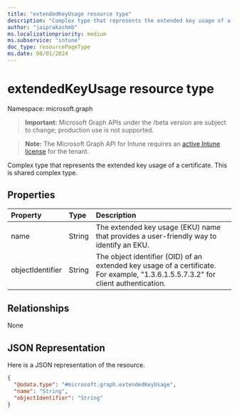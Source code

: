 ```yaml
---
title: "extendedKeyUsage resource type"
description: "Complex type that represents the extended key usage of a certificate. This is shared complex type."
author: "jaiprakashmb"
ms.localizationpriority: medium
ms.subservice: "intune"
doc_type: resourcePageType
ms.date: 08/01/2024
---
```


# extendedKeyUsage resource type

Namespace: microsoft.graph

> **Important:** Microsoft Graph APIs under the /beta version are subject to change; production use is not supported.

> **Note:** The Microsoft Graph API for Intune requires an [active Intune license](https://go.microsoft.com/fwlink/?linkid=839381) for the tenant.

Complex type that represents the extended key usage of a certificate. This is shared complex type.

## Properties
|Property|Type|Description|
|:---|:---|:---|
|name|String|The extended key usage (EKU) name that provides a user-friendly way to identify an EKU.|
|objectIdentifier|String|The object identifier (OID) of an extended key usage of a certificate. For example, "1.3.6.1.5.5.7.3.2" for client authentication.|

## Relationships
None

## JSON Representation
Here is a JSON representation of the resource.
<!-- {
  "blockType": "resource",
  "@odata.type": "microsoft.graph.extendedKeyUsage"
}
-->
``` json
{
  "@odata.type": "#microsoft.graph.extendedKeyUsage",
  "name": "String",
  "objectIdentifier": "String"
}
```
